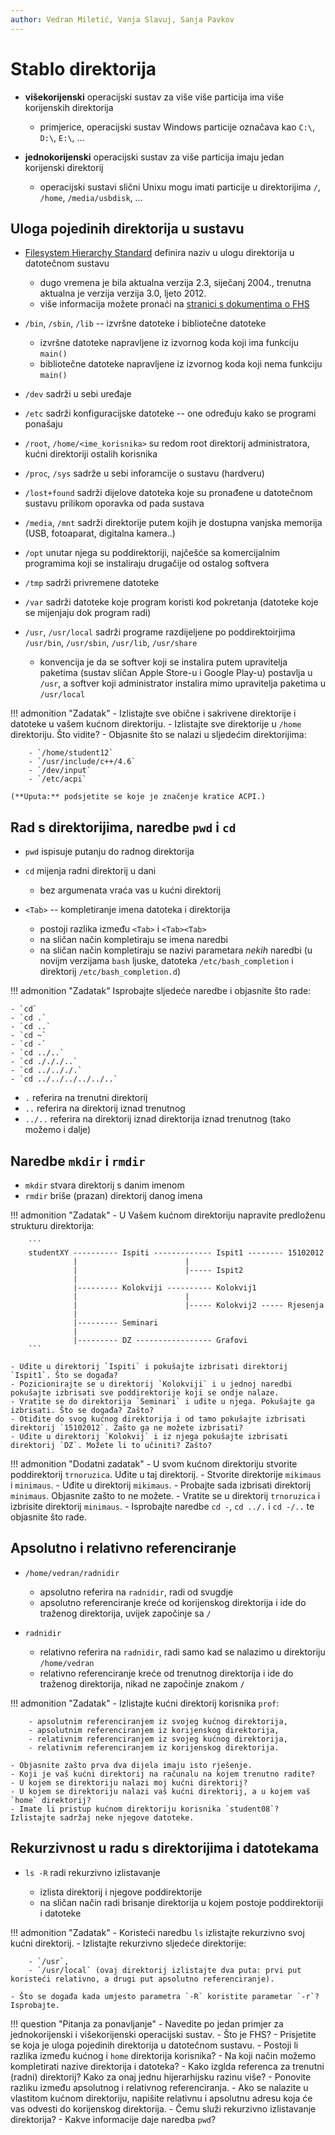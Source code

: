 ```yaml
---
author: Vedran Miletić, Vanja Slavuj, Sanja Pavkov
---
```


# Stablo direktorija

- **višekorijenski** operacijski sustav za više više particija ima više korijenskih direktorija

    - primjerice, operacijski sustav Windows particije označava kao `C:\`, `D:\`, `E:\`, ...

- **jednokorijenski** operacijski sustav za više particija imaju jedan korijenski direktorij

    - operacijski sustavi slični Unixu mogu imati particije u direktorijima `/`, `/home`, `/media/usbdisk`, ...

## Uloga pojedinih direktorija u sustavu

- [Filesystem Hierarchy Standard](https://en.wikipedia.org/wiki/Filesystem_Hierarchy_Standard) definira naziv u ulogu direktorija u datotečnom sustavu

    - dugo vremena je bila aktualna verzija 2.3, siječanj 2004., trenutna aktualna je verzija verzija 3.0, ljeto 2012.
    - više informacija možete pronaći na [stranici s dokumentima o FHS](https://www.pathname.com/fhs/)

- `/bin`, `/sbin`, `/lib` -- izvršne datoteke i bibliotečne datoteke

    - izvršne datoteke napravljene iz izvornog koda koji ima funkciju `main()`
    - bibliotečne datoteke napravljene iz izvornog koda koji nema funkciju `main()`

- `/dev` sadrži u sebi uređaje
- `/etc` sadrži konfiguracijske datoteke -- one određuju kako se programi ponašaju
- `/root`, `/home/<ime_korisnika>` su redom root direktorij administratora, kućni direktoriji ostalih korisnika
- `/proc`, `/sys` sadrže u sebi inforamcije o sustavu (hardveru)
- `/lost+found` sadrži dijelove datoteka koje su pronađene u datotečnom sustavu prilikom oporavka od pada sustava
- `/media`, `/mnt` sadrži direktorije putem kojih je dostupna vanjska memorija (USB, fotoaparat, digitalna kamera..)
- `/opt` unutar njega su poddirektoriji, najčešće sa komercijalnim programima koji se instaliraju drugačije od ostalog softvera
- `/tmp` sadrži privremene datoteke
- `/var` sadrži datoteke koje program koristi kod pokretanja (datoteke koje se mijenjaju dok program radi)
- `/usr`, `/usr/local` sadrži programe razdijeljene po poddirektoirjima `/usr/bin`, `/usr/sbin`, `/usr/lib`, `/usr/share`

    - konvencija je da se softver koji se instalira putem upravitelja paketima (sustav sličan Apple Store-u i Google Play-u) postavlja u `/usr`, a softver koji administrator instalira mimo upravitelja paketima u `/usr/local`

!!! admonition "Zadatak"
    - Izlistajte sve obične i sakrivene direktorije i datoteke u vašem kućnom direktoriju.
    - Izlistajte sve direktorije u `/home` direktoriju. Što vidite?
    - Objasnite što se nalazi u sljedećim direktorijima:

        - `/home/student12`
        - `/usr/include/c++/4.6`
        - `/dev/input`
        - `/etc/acpi`

    (**Uputa:** podsjetite se koje je značenje kratice ACPI.)

## Rad s direktorijima, naredbe `pwd` i `cd`

- `pwd` ispisuje putanju do radnog direktorija
- `cd` mijenja radni direktorij u dani

    - bez argumenata vraća vas u kućni direktorij

- `<Tab>` -- kompletiranje imena datoteka i direktorija

    - postoji razlika između `<Tab>` i `<Tab><Tab>`
    - na sličan način kompletiraju se imena naredbi
    - na sličan način kompletiraju se nazivi parametara *nekih* naredbi (u novijm verzijama `bash` ljuske, datoteka `/etc/bash_completion` i direktorij `/etc/bash_completion.d`)

!!! admonition "Zadatak"
    Isprobajte sljedeće naredbe i objasnite što rade:

    - `cd`
    - `cd .`
    - `cd ..`
    - `cd ~`
    - `cd -`
    - `cd ../..`
    - `cd ./././..`
    - `cd ../.././.`
    - `cd ../../../../../..`

- `.` referira na trenutni direktorij
- `..` referira na direktorij iznad trenutnog
- `../..` referira na direktorij iznad direktorija iznad trenutnog (tako možemo i dalje)

## Naredbe `mkdir` i `rmdir`

- `mkdir` stvara direktorij s danim imenom
- `rmdir` briše (prazan) direktorij danog imena

!!! admonition "Zadatak"
    - U Vašem kućnom direktoriju napravite predloženu strukturu direktorija:

        ```
        studentXY ---------- Ispiti ------------- Ispit1 -------- 15102012
                  |                        |
                  |                        |----- Ispit2
                  |
                  |--------- Kolokviji ---------- Kolokvij1
                  |                        |
                  |                        |----- Kolokvij2 ----- Rjesenja
                  |
                  |--------- Seminari
                  |
                  |--------- DZ ----------------- Grafovi
        ```

    - Uđite u direktorij `Ispiti` i pokušajte izbrisati direktorij `Ispit1`. Što se događa?
    - Pozicionirajte se u direktorij `Kolokviji` i u jednoj naredbi pokušajte izbrisati sve poddirektorije koji se ondje nalaze.
    - Vratite se do direktorija `Seminari` i uđite u njega. Pokušajte ga izbrisati. Što se događa? Zašto?
    - Otiđite do svog kućnog direktorija i od tamo pokušajte izbrisati direktorij `15102012`. Zašto ga ne možete izbrisati?
    - Uđite u direktorij `Kolokvij` i iz njega pokušajte izbrisati direktorij `DZ`. Možete li to učiniti? Zašto?

!!! admonition "Dodatni zadatak"
    - U svom kućnom direktoriju stvorite poddirektorij `trnoruzica`. Uđite u taj direktorij.
    - Stvorite direktorije `mikimaus` i `minimaus`.
    - Uđite u direktorij `mikimaus`.
    - Probajte sada izbrisati direktorij `minimaus`. Objasnite zašto to ne možete.
    - Vratite se u direktorij `trnoruzica` i izbrisite direktorij `minimaus`.
    - Isprobajte naredbe `cd -`, `cd ../.` i `cd -/..` te objasnite što rade.

## Apsolutno i relativno referenciranje

- `/home/vedran/radnidir`

    - apsolutno referira na `radnidir`, radi od svugdje
    - apsolutno referenciranje kreće od korijenskog direktorija i ide do traženog direktorija, uvijek započinje sa `/`

- `radnidir`

    - relativno referira na `radnidir`, radi samo kad se nalazimo u direktoriju `/home/vedran`
    - relativno referenciranje kreće od trenutnog direktorija i ide do traženog direktorija, nikad ne započinje znakom `/`

!!! admonition "Zadatak"
    - Izlistajte kućni direktorij korisnika `prof`:

        - apsolutnim referenciranjem iz svojeg kućnog direktorija,
        - apsolutnim referenciranjem iz korijenskog direktorija,
        - relativnim referenciranjem iz svojeg kućnog direktorija,
        - relativnim referenciranjem iz korijenskog direktorija.

    - Objasnite zašto prva dva dijela imaju isto rješenje.
    - Koji je vaš kućni direktorij na računalu na kojem trenutno radite?
    - U kojem se direktoriju nalazi moj kućni direktorij?
    - U kojem se direktoriju nalazi vaš kućni direktorij, a u kojem vaš `home` direktorij?
    - Imate li pristup kućnom direktoriju korisnika `student08`? Izlistajte sadržaj neke njegove datoteke.

## Rekurzivnost u radu s direktorijima i datotekama

- `ls -R` radi rekurzivno izlistavanje

    - izlista direktorij i njegove poddirektorije
    - na sličan način radi brisanje direktorija u kojem postoje poddirektoriji i datoteke

!!! admonition "Zadatak"
    - Koristeći naredbu `ls` izlistajte rekurzivno svoj kućni direktorij.
    - Izlistajte rekurzivno sljedeće direktorije:

        - `/usr`,
        - `/usr/local` (ovaj direktorij izlistajte dva puta: prvi put koristeći relativno, a drugi put apsolutno referenciranje).

    - Što se događa kada umjesto parametra `-R` koristite parametar `-r`? Isprobajte.

!!! question "Pitanja za ponavljanje"
    - Navedite po jedan primjer za jednokorijenski i višekorijenski operacijski sustav.
    - Što je FHS?
    - Prisjetite se koja je uloga pojedinih direktorija u datotečnom sustavu.
    - Postoji li razlika između kućnog i `home` direktorija korisnika?
    - Na koji način možemo kompletirati nazive direktorija i datoteka?
    - Kako izglda referenca za trenutni (radni) direktorij? Kako za onaj jednu hijerarhijsku razinu više?
    - Ponovite razliku između apsolutnog i relativnog referenciranja.
    - Ako se nalazite u vlastitom kućnom direktoriju, napišite relativnu i apsolutnu adresu koja će vas odvesti do korijenskog direktorija.
    - Čemu služi rekurzivno izlistavanje direktorija?
    - Kakve informacije daje naredba `pwd`?
